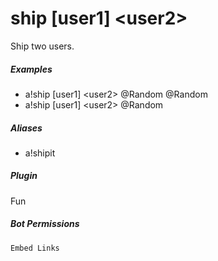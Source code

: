 # ship [user1] &lt;user2&gt;

Ship two users. 
			

##### Examples

* a!ship [user1] &lt;user2&gt; @Random @Random
* a!ship [user1] &lt;user2&gt; @Random


##### Aliases

* a!shipit


##### Plugin
Fun


##### Bot Permissions
`Embed Links`